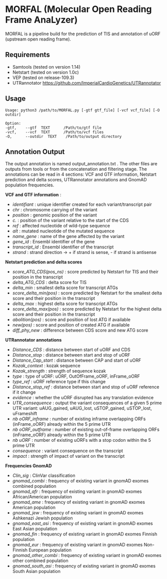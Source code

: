 # MORFAL (Molecular Open Reading Frame AnaLyzer)
MORFAL is a pipeline build for the prediction of TIS and annotation of uORF (upstream open reading frame). 

## Requirements
- Samtools (tested on version 1.14)
- Netstart (tested on version 1.0c)
- VEP (tested on release-109.3)
- UTRannotator <https://github.com/ImperialCardioGenetics/UTRannotator>

## Usage

```
Usage: python3 /path/to/MORFAL.py [-gtf gtf_file] [-vcf vcf_file] [-O outdir]

Option:
-gtf,    --gtf  TEXT      /Path/to/gtf file
-vcf,    --vcf  TEXT      /Path/to/vcf files
-O,      --outdir  TEXT    /Path/to/output directory
```

## Annotation Output
The output annotation is named output_annotation.txt . The other files are outputs from tools or from the concatenation and filtering stage.
The annotations can be read in 4 sections: VCF and GTF information, Netstart prediction and delta scores, UTRannotator annotations and GnomAD population frequencies. 
  
**VCF and GTF information** : 
  - *identifiant* : unique identifier created for each variant/transcript pair
  - *chr* : chromosome carrying of the variant
  - *position* : genomic position of the variant
  - *c.* : position of the variant relative to the start of the CDS
  - *ref* : affected nucleotide of wild-type sequence
  - *alt* : mutated nucleotide of the mutated sequence
  - *name_gene* : name of the gene affected by the variant
  - *gene_id* : Ensembl identifier of the gene
  - *transcript_id* : Ensembl identifier of the transcript
  - *strand* : strand direction -> + if strand is sense, - if strand is antisense

**Netstart prediction and delta scores**
  - *score_ATG_CDS(pos_ns)* : score predicted by Netstart for TIS and their position in the transcript
  - *delta_ATG_CDS* : delta score for TIS
  - *delta_min* : smallest delta score for transcript ATGs
  - *score_delta_min(pos)* : score predicted by Netstart for the smallest delta score and their position in the transcript
  - *delta_max* : highest delta score for transcript ATGs
  - *score_delta_max(pos)* : score predicted by Netstart for the highest delta score and their position in the transcript
  - *abolition(pos)* : score and position of lost ATG if available
  - *new(pos)* : score and position of created ATG if available
  - *diff_phy_new* : difference between CDS score and new ATG score

**UTRannotator annotations**
  - *Distance_CDS* : distance between start of uORF and CDS
  - *Distance_stop* : distance between start and stop of uORF
  - *Distance_Cap_start* : distance between CAP and start of uORF
  - *Kozak_context* : kozak sequence
  - *Kozak_strength* : strength of sequence kozak
  - *type* :  type of uORF: uORF, OutOfFrame_oORF, inFrame_oORF
  - *type_ref* : uORF reference type if this change
  - *Distance_stop_ref* : distance between start and stop of uORF reference if it change
  - *evidence* : whether the uORF disrupted has any translation evidence
  - *UTR_consequence* : output the variant consequences of a given 5 prime UTR variant: uAUG_gained, uAUG_lost, uSTOP_gained, uSTOP_lost, uFrameshift
  - *nb oORF_inframe* : number of existing inframe overlapping ORFs (inFrame_oORF) already within the 5 prime UTR
  - *nb oORF_outframe* : number of existing out-of-frame overlapping ORFs (inFrame_oORF) already within the 5 prime UTR
  - *nb uORF* : number of existing uORFs with a stop codon within the 5 prime UTR
  - *consequence* : variant consequence on the transcript
  - *impact* : strength of impact of variant on the transcript
   
**Frequencies GnomAD**
  - *Clin_sig* : ClinVar classification
  - *gnomad_combi* : frequency of existing variant in gnomAD exomes combined population
  - *gnomad_afr* : frequency of existing variant in gnomAD exomes African/American population
  - *gnomad_ame* : frequency of existing variant in gnomAD exomes American population
  - *gnomad_jew* : frequency of existing variant in gnomAD exomes Ashkenazi Jewish population
  - *gnomad_east_asi* : frequency of existing variant in gnomAD exomes East Asian population
  - *gnomad_fin* : frequency of existing variant in gnomAD exomes Finnish population
  - *gnomad_eur* : frequency of existing variant in gnomAD exomes Non-Finnish European population
  - *gnomad_other_combi* : frequency of existing variant in gnomAD exomes other combined population
  - *gnomad_south_asi* : frequency of existing variant in gnomAD exomes South Asian population
